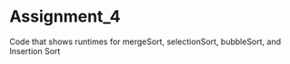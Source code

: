 # Assignment_4
Code that shows runtimes for mergeSort, selectionSort, bubbleSort, and Insertion Sort
